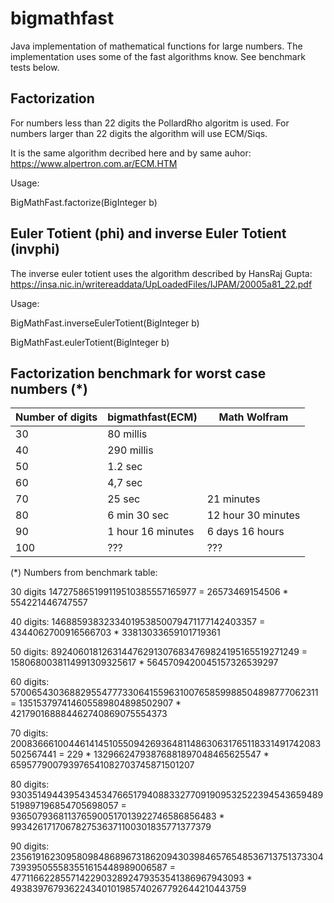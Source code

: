 # bigmathfast
Java implementation of mathematical functions for large numbers. The implementation uses some of the fast
algorithms know. See benchmark tests below.


## Factorization
For numbers less than 22 digits the PollardRho algoritm is used. For numbers larger than 22 digits the algorithm will use ECM/Siqs.

It is the same algorithm decribed here and by same auhor: https://www.alpertron.com.ar/ECM.HTM

Usage:

BigMathFast.factorize(BigInteger b)

## Euler Totient (phi) and inverse Euler Totient (invphi)
The inverse euler totient uses the algorithm described by HansRaj Gupta: https://insa.nic.in/writereaddata/UpLoadedFiles/IJPAM/20005a81_22.pdf

Usage:

BigMathFast.inverseEulerTotient(BigInteger b)

BigMathFast.eulerTotient(BigInteger b)


## Factorization benchmark for worst case numbers (*)

| Number of digits  | bigmathfast(ECM) | Math Wolfram      |
| ------------------| ------------- |----------------------|
| 30                |  80 millis     |                      |
| 40                |  290 millis    |                      |
| 50                |  1.2 sec      |                      |
| 60                |  4,7 sec      |                      |
| 70                |  25 sec       |  21 minutes          |
| 80                |  6 min 30 sec  |  12 hour 30 minutes  |
| 90                |  1 hour 16 minutes    |   6 days 16 hours             |
| 100               |  ???         |      ???             |


(*) Numbers from benchmark table:


30 digits
147275865199119510385557165977 =
26573469154506 * 554221446747557

40 digits:
1468859383233401953850079471177142403357 = 
4344062700916566703 * 33813033659101719361

50 digits: 
8924060181263144762913076834769824195165519271249 =
1580680038114991309325617 * 5645709420045157326539297

60 digits: 
57006543036882955477733064155963100765859988504898777062311 =
135153797414605589804898502907 * 421790168884462740869075554373

70 digits:
2008366610044614145105509426936481148630631765118331491742083502567441 =
229 * 13296624793876881897048465625547 * 659577900793976541082703745871501207

80 digits:
93035149443954345347665179408833277091909532522394543659489519897196854705698057 = 
9365079368113765900517013922746586856483 * 9934261717067827536371100301835771377379

90 digits:
235619162309580984868967318620943039846576548536713751373304739395055583551615448989006587 =
477116622855714229032892479353541386967943093 * 493839767936224340101985740267792644210443759

